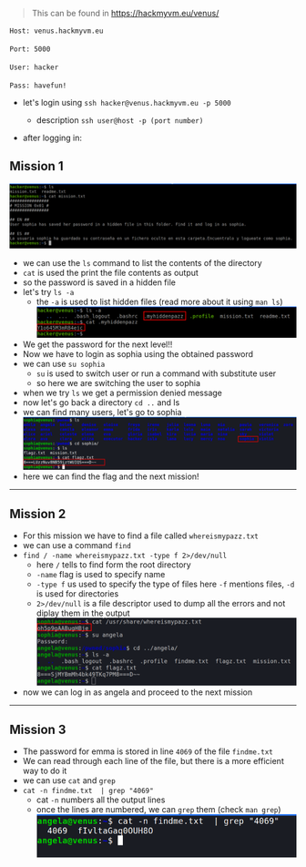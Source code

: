> This can be found in https://hackmyvm.eu/venus/
```
Host: venus.hackmyvm.eu

Port: 5000

User: hacker

Pass: havefun!
```

- let's login using `ssh hacker@venus.hackmyvm.eu -p 5000`
	- description `ssh user@host -p (port number)`


- after logging in:

## Mission 1
![1](1.png)
- we can use the `ls` command to list the contents of the directory
- `cat` is used the print the file contents as output
- so the password is saved in a hidden file
- let's try `ls -a` 
	- the `-a` is used to list hidden files (read more about it using `man ls`)
![2](2.png)
- We get the password for the next level!!
- Now we have to login as sophia using the obtained password
- we can use `su sophia`
	- `su` is used to switch user or run a command  with substitute user
	- so here we are switching the user to sophia
- when we try `ls` we get a permission denied message
- now let's go back a directory `cd ..` and ls
- we can find many users, let's go to sophia
![4](4.png)
- here we can find the flag and the next mission!

***

## Mission 2

- For this mission we have to find a file called `whereismypazz.txt` 
- we can use a command `find`
- `find / -name whereismypazz.txt -type f 2>/dev/null`
	- here `/` tells to find form the root directory
	- `-name` flag is used to specify name
	- `-type f` us used to specify the type of files here `-f` mentions files, `-d` is used for directories
	- `2>/dev/null` is a file descriptor used to dump all the errors and not diplay them in the output
![5](5.png)
- now we can log in as angela and proceed to the next mission

*** 

## Mission 3

- The password for emma is stored in line `4069` of the file `findme.txt`
- We can read through each line of the file, but there is a more efficient way to do it
- we can use `cat` and `grep`
- `cat -n findme.txt  | grep "4069"`
	- cat `-n` numbers all the output lines
	- once the lines are numbered, we can `grep` them (check `man grep`)
![6](6.png)